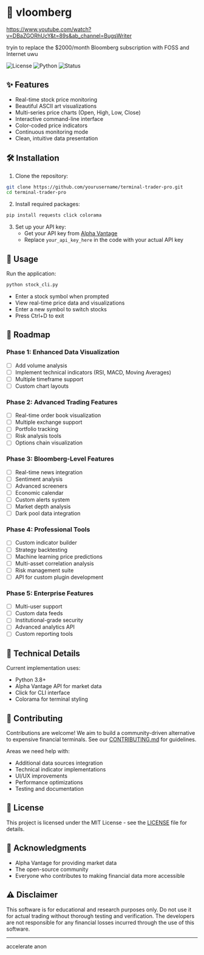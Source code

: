 # 🚀 vloomberg

https://www.youtube.com/watch?v=DBaZGORhUcY&t=89s&ab_channel=BugsWriter

tryin to replace the $2000/month Bloomberg subscription with FOSS and Internet uwu 

![License](https://img.shields.io/badge/license-MIT-blue.svg)
![Python](https://img.shields.io/badge/python-3.8+-blue.svg)
![Status](https://img.shields.io/badge/status-alpha-orange.svg)

## ✨ Features

- Real-time stock price monitoring
- Beautiful ASCII art visualizations
- Multi-series price charts (Open, High, Low, Close)
- Interactive command-line interface
- Color-coded price indicators
- Continuous monitoring mode
- Clean, intuitive data presentation

## 🛠 Installation

1. Clone the repository:
```bash
git clone https://github.com/yourusername/terminal-trader-pro.git
cd terminal-trader-pro
```

2. Install required packages:
```bash
pip install requests click colorama
```

3. Set up your API key:
   - Get your API key from [Alpha Vantage](https://www.alphavantage.co/)
   - Replace `your_api_key_here` in the code with your actual API key

## 🚀 Usage

Run the application:
```bash
python stock_cli.py
```

- Enter a stock symbol when prompted
- View real-time price data and visualizations
- Enter a new symbol to switch stocks
- Press Ctrl+D to exit

## 🎯 Roadmap

### Phase 1: Enhanced Data Visualization
- [ ] Add volume analysis
- [ ] Implement technical indicators (RSI, MACD, Moving Averages)
- [ ] Multiple timeframe support
- [ ] Custom chart layouts

### Phase 2: Advanced Trading Features
- [ ] Real-time order book visualization
- [ ] Multiple exchange support
- [ ] Portfolio tracking
- [ ] Risk analysis tools
- [ ] Options chain visualization

### Phase 3: Bloomberg-Level Features
- [ ] Real-time news integration
- [ ] Sentiment analysis
- [ ] Advanced screeners
- [ ] Economic calendar
- [ ] Custom alerts system
- [ ] Market depth analysis
- [ ] Dark pool data integration

### Phase 4: Professional Tools
- [ ] Custom indicator builder
- [ ] Strategy backtesting
- [ ] Machine learning price predictions
- [ ] Multi-asset correlation analysis
- [ ] Risk management suite
- [ ] API for custom plugin development

### Phase 5: Enterprise Features
- [ ] Multi-user support
- [ ] Custom data feeds
- [ ] Institutional-grade security
- [ ] Advanced analytics API
- [ ] Custom reporting tools

## 🔧 Technical Details

Current implementation uses:
- Python 3.8+
- Alpha Vantage API for market data
- Click for CLI interface
- Colorama for terminal styling

## 🤝 Contributing

Contributions are welcome! We aim to build a community-driven alternative to expensive financial terminals. See our [CONTRIBUTING.md](CONTRIBUTING.md) for guidelines.

Areas we need help with:
- Additional data sources integration
- Technical indicator implementations
- UI/UX improvements
- Performance optimizations
- Testing and documentation

## 📝 License

This project is licensed under the MIT License - see the [LICENSE](LICENSE) file for details.

## 🙏 Acknowledgments

- Alpha Vantage for providing market data
- The open-source community
- Everyone who contributes to making financial data more accessible

## ⚠️ Disclaimer

This software is for educational and research purposes only. Do not use it for actual trading without thorough testing and verification. The developers are not responsible for any financial losses incurred through the use of this software.


---
accelerate anon
